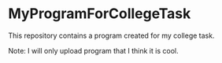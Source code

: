 # MyProgramForCollegeTask
This repository contains a program created for my college task.

Note: I will only upload program that I think it is cool.
